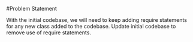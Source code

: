#Problem Statement

With the initial codebase, we will need to keep adding require statements for any new class added to the codebase.
Update initial codebase to remove use of require statements.